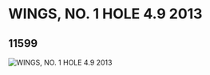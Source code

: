 # WINGS, NO. 1 HOLE 4.9 2013
## 11599
![WINGS, NO. 1 HOLE 4.9 2013](https://lc-www-live-s.legocdn.com/media/bricks/5/2/6022672.jpg)